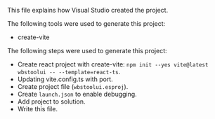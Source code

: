 This file explains how Visual Studio created the project.

The following tools were used to generate this project:
- create-vite

The following steps were used to generate this project:
- Create react project with create-vite: `npm init --yes vite@latest wbstoolui -- --template=react-ts`.
- Updating vite.config.ts with port.
- Create project file (`wbstoolui.esproj`).
- Create `launch.json` to enable debugging.
- Add project to solution.
- Write this file.
